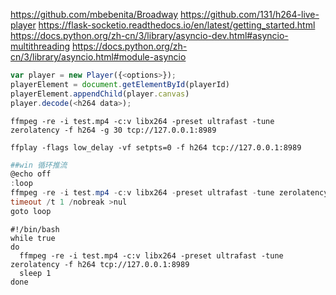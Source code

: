 https://github.com/mbebenita/Broadway
https://github.com/131/h264-live-player
https://flask-socketio.readthedocs.io/en/latest/getting_started.html
https://docs.python.org/zh-cn/3/library/asyncio-dev.html#asyncio-multithreading
https://docs.python.org/zh-cn/3/library/asyncio.html#module-asyncio


```javascript
var player = new Player({<options>});
playerElement = document.getElementById(playerId)
playerElement.appendChild(player.canvas)
player.decode(<h264 data>);
```



```shell
ffmpeg -re -i test.mp4 -c:v libx264 -preset ultrafast -tune zerolatency -f h264 -g 30 tcp://127.0.0.1:8989

ffplay -flags low_delay -vf setpts=0 -f h264 tcp://127.0.0.1:8989
```

```powershell
##win 循环推流
@echo off
:loop
ffmpeg -re -i test.mp4 -c:v libx264 -preset ultrafast -tune zerolatency -f h264 tcp://127.0.0.1:8989
timeout /t 1 /nobreak >nul
goto loop
```

```shell
#!/bin/bash
while true
do
  ffmpeg -re -i test.mp4 -c:v libx264 -preset ultrafast -tune zerolatency -f h264 tcp://127.0.0.1:8989
  sleep 1
done
```

